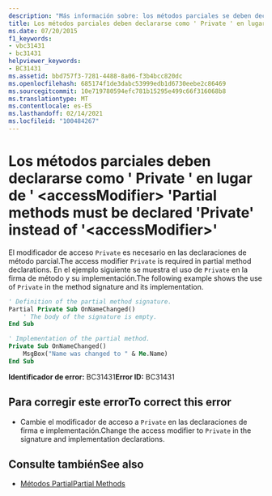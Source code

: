 ```yaml
---
description: "Más información sobre: los métodos parciales se deben declarar como ' Private ' en lugar de ' <accessModifier> '"
title: Los métodos parciales deben declararse como ' Private ' en lugar de ' <accessModifier> '
ms.date: 07/20/2015
f1_keywords:
- vbc31431
- bc31431
helpviewer_keywords:
- BC31431
ms.assetid: bbd757f3-7281-4488-8a06-f3b4bcc820dc
ms.openlocfilehash: 685174f1de3dabc53999edb1d6730eebe2c86469
ms.sourcegitcommit: 10e719780594efc781b15295e499c66f316068b8
ms.translationtype: MT
ms.contentlocale: es-ES
ms.lasthandoff: 02/14/2021
ms.locfileid: "100484267"
---
```

# <a name="partial-methods-must-be-declared-private-instead-of-accessmodifier"></a><span data-ttu-id="63ba4-103">Los métodos parciales deben declararse como ' Private ' en lugar de ' \<accessModifier> '</span><span class="sxs-lookup"><span data-stu-id="63ba4-103">Partial methods must be declared 'Private' instead of '\<accessModifier>'</span></span>

<span data-ttu-id="63ba4-104">El modificador de acceso `Private` es necesario en las declaraciones de método parcial.</span><span class="sxs-lookup"><span data-stu-id="63ba4-104">The access modifier `Private` is required in partial method declarations.</span></span> <span data-ttu-id="63ba4-105">En el ejemplo siguiente se muestra el uso de `Private` en la firma de método y su implementación.</span><span class="sxs-lookup"><span data-stu-id="63ba4-105">The following example shows the use of `Private` in the method signature and its implementation.</span></span>  
  
```vb  
' Definition of the partial method signature.  
Partial Private Sub OnNameChanged()  
    ' The body of the signature is empty.  
End Sub  
```  
  
```vb  
' Implementation of the partial method.  
Private Sub OnNameChanged()  
    MsgBox("Name was changed to " & Me.Name)  
End Sub  
```  
  
 <span data-ttu-id="63ba4-106">**Identificador de error:** BC31431</span><span class="sxs-lookup"><span data-stu-id="63ba4-106">**Error ID:** BC31431</span></span>  
  
## <a name="to-correct-this-error"></a><span data-ttu-id="63ba4-107">Para corregir este error</span><span class="sxs-lookup"><span data-stu-id="63ba4-107">To correct this error</span></span>  
  
- <span data-ttu-id="63ba4-108">Cambie el modificador de acceso a `Private` en las declaraciones de firma e implementación.</span><span class="sxs-lookup"><span data-stu-id="63ba4-108">Change the access modifier to `Private` in the signature and implementation declarations.</span></span>  
  
## <a name="see-also"></a><span data-ttu-id="63ba4-109">Consulte también</span><span class="sxs-lookup"><span data-stu-id="63ba4-109">See also</span></span>

- [<span data-ttu-id="63ba4-110">Métodos Partial</span><span class="sxs-lookup"><span data-stu-id="63ba4-110">Partial Methods</span></span>](../programming-guide/language-features/procedures/partial-methods.md)
